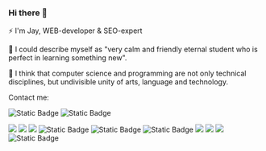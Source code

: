 <h3>Hi there 👋</h3>
<p>⚡ I'm Jay, WEB-developer & SEO-expert</p>
<p>📔 I could describe myself as "very calm and friendly eternal student who is perfect in learning something new".</p>

<p>🤔 I think that computer science and programming are not only technical disciplines, but undivisible unity of arts, language and technology.</p>

Contact me:
<br>

![Static Badge](https://img.shields.io/badge/Gmail-black?style=flat-square&logo=Gmail&logoColor=red&link=mailto%3Apirozheka%40gmail.com)
![Static Badge](https://img.shields.io/badge/Telegram-black?style=flat-square&logo=telegram&logoColor=blue&link=https%3A%2F%2Ft.me%2Fpirozheka%2F)


![](https://img.shields.io/badge/OS-Linux-FCC624?style=flat-square&logo=linux&logoColor=yellow)
![](https://img.shields.io/badge/Code-Python-3776AB?style=flat-square&logo=python&logoColor=white)
![](https://img.shields.io/badge/Code-JavaScript-FCC624?style=flat-square&logo=javascript&logoColor=yellow)
![Static Badge](https://img.shields.io/badge/code-React-blue?style=flat-square&logo=React&logoColor=blue)
![Static Badge](https://img.shields.io/badge/code-Next.js-black?style=flat-square&logo=Next.js&logoColor=white)
![Static Badge](https://img.shields.io/badge/code-Django-%230c4b33?style=flat-square&logo=django&logoColor=%2344b78b)
![](https://img.shields.io/badge/Tools-Docker-2496ED?style=flat-square&logo=docker&logoColor=white)
![](https://img.shields.io/badge/Tools-Git-F05032?style=flat-square&logo=git&logoColor=white)
![](https://img.shields.io/badge/styling-Tailwind_CSS-blue?style=flat-square&logo=tailwindcss&logoColor=%230ea5e9)
![Static Badge](https://img.shields.io/badge/styling-Bootstrap-violet?style=flat-square&logo=bootstrap&logoColor=violet)



